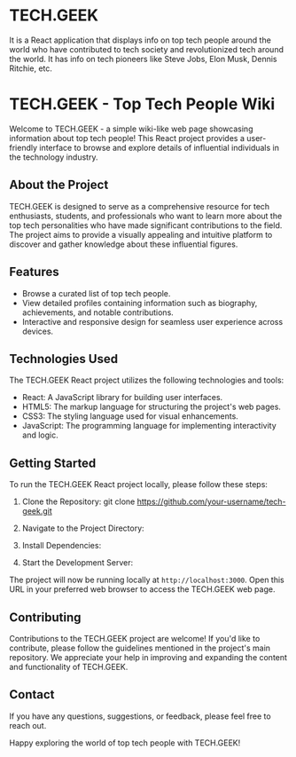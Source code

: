 # TECH.GEEK
It is a React application that displays info on top tech people around the world who have contributed to tech society and revolutionized tech around the world.
It has info on tech pioneers like Steve Jobs, Elon Musk, Dennis Ritchie, etc.

# TECH.GEEK - Top Tech People Wiki

Welcome to TECH.GEEK - a simple wiki-like web page showcasing information about top tech people! This React project provides a user-friendly interface to browse and explore details of influential individuals in the technology industry.

## About the Project

TECH.GEEK is designed to serve as a comprehensive resource for tech enthusiasts, students, and professionals who want to learn more about the top tech personalities who have made significant contributions to the field. The project aims to provide a visually appealing and intuitive platform to discover and gather knowledge about these influential figures.

## Features

- Browse a curated list of top tech people.
- View detailed profiles containing information such as biography, achievements, and notable contributions.
- Interactive and responsive design for seamless user experience across devices.

## Technologies Used

The TECH.GEEK React project utilizes the following technologies and tools:

- React: A JavaScript library for building user interfaces.
- HTML5: The markup language for structuring the project's web pages.
- CSS3: The styling language used for visual enhancements.
- JavaScript: The programming language for implementing interactivity and logic.


## Getting Started

To run the TECH.GEEK React project locally, please follow these steps:

1. Clone the Repository:
git clone https://github.com/your-username/tech-geek.git

2. Navigate to the Project Directory:

3. Install Dependencies:

4. Start the Development Server:

The project will now be running locally at `http://localhost:3000`. Open this URL in your preferred web browser to access the TECH.GEEK web page.

## Contributing

Contributions to the TECH.GEEK project are welcome! If you'd like to contribute, please follow the guidelines mentioned in the project's main repository. We appreciate your help in improving and expanding the content and functionality of TECH.GEEK.


## Contact

If you have any questions, suggestions, or feedback, please feel free to reach out.

Happy exploring the world of top tech people with TECH.GEEK!

